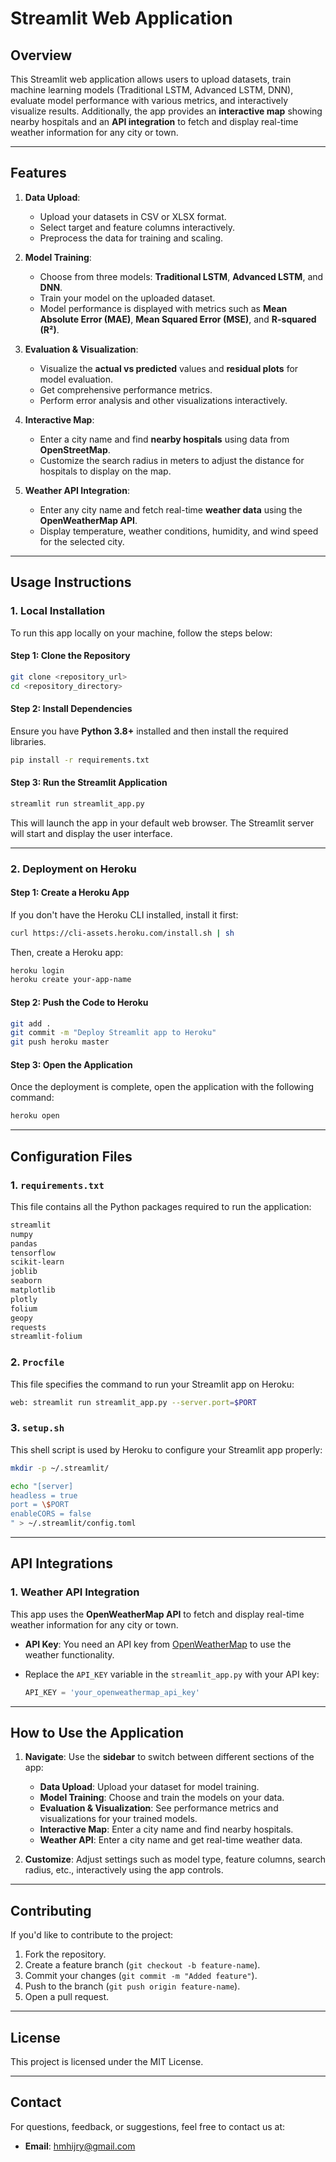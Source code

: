 
# **Streamlit Web Application**

## **Overview**
This Streamlit web application allows users to upload datasets, train machine learning models (Traditional LSTM, Advanced LSTM, DNN), evaluate model performance with various metrics, and interactively visualize results. Additionally, the app provides an **interactive map** showing nearby hospitals and an **API integration** to fetch and display real-time weather information for any city or town.

---

## **Features**

1. **Data Upload**: 
   - Upload your datasets in CSV or XLSX format.
   - Select target and feature columns interactively.
   - Preprocess the data for training and scaling.

2. **Model Training**:
   - Choose from three models: **Traditional LSTM**, **Advanced LSTM**, and **DNN**.
   - Train your model on the uploaded dataset.
   - Model performance is displayed with metrics such as **Mean Absolute Error (MAE)**, **Mean Squared Error (MSE)**, and **R-squared (R²)**.

3. **Evaluation & Visualization**:
   - Visualize the **actual vs predicted** values and **residual plots** for model evaluation.
   - Get comprehensive performance metrics.
   - Perform error analysis and other visualizations interactively.

4. **Interactive Map**:
   - Enter a city name and find **nearby hospitals** using data from **OpenStreetMap**.
   - Customize the search radius in meters to adjust the distance for hospitals to display on the map.

5. **Weather API Integration**:
   - Enter any city name and fetch real-time **weather data** using the **OpenWeatherMap API**.
   - Display temperature, weather conditions, humidity, and wind speed for the selected city.

---

## **Usage Instructions**

### 1. **Local Installation**
To run this app locally on your machine, follow the steps below:

#### **Step 1: Clone the Repository**
```bash
git clone <repository_url>
cd <repository_directory>
```

#### **Step 2: Install Dependencies**
Ensure you have **Python 3.8+** installed and then install the required libraries.

```bash
pip install -r requirements.txt
```

#### **Step 3: Run the Streamlit Application**
```bash
streamlit run streamlit_app.py
```

This will launch the app in your default web browser. The Streamlit server will start and display the user interface.

---

### 2. **Deployment on Heroku**

#### **Step 1: Create a Heroku App**
If you don't have the Heroku CLI installed, install it first:
```bash
curl https://cli-assets.heroku.com/install.sh | sh
```
Then, create a Heroku app:
```bash
heroku login
heroku create your-app-name
```

#### **Step 2: Push the Code to Heroku**
```bash
git add .
git commit -m "Deploy Streamlit app to Heroku"
git push heroku master
```

#### **Step 3: Open the Application**
Once the deployment is complete, open the application with the following command:
```bash
heroku open
```

---

## **Configuration Files**

### 1. **`requirements.txt`**

This file contains all the Python packages required to run the application:

```txt
streamlit
numpy
pandas
tensorflow
scikit-learn
joblib
seaborn
matplotlib
plotly
folium
geopy
requests
streamlit-folium
```

### 2. **`Procfile`**

This file specifies the command to run your Streamlit app on Heroku:

```bash
web: streamlit run streamlit_app.py --server.port=$PORT
```

### 3. **`setup.sh`**

This shell script is used by Heroku to configure your Streamlit app properly:

```bash
mkdir -p ~/.streamlit/

echo "[server]
headless = true
port = \$PORT
enableCORS = false
" > ~/.streamlit/config.toml
```

---

## **API Integrations**

### 1. **Weather API Integration**
This app uses the **OpenWeatherMap API** to fetch and display real-time weather information for any city or town.

- **API Key**: You need an API key from [OpenWeatherMap](https://openweathermap.org/api) to use the weather functionality.
- Replace the `API_KEY` variable in the `streamlit_app.py` with your API key:
  
  ```python
  API_KEY = 'your_openweathermap_api_key'
  ```

---

## **How to Use the Application**

1. **Navigate**: Use the **sidebar** to switch between different sections of the app:
   - **Data Upload**: Upload your dataset for model training.
   - **Model Training**: Choose and train the models on your data.
   - **Evaluation & Visualization**: See performance metrics and visualizations for your trained models.
   - **Interactive Map**: Enter a city name and find nearby hospitals.
   - **Weather API**: Enter a city name and get real-time weather data.

2. **Customize**: Adjust settings such as model type, feature columns, search radius, etc., interactively using the app controls.

---

## **Contributing**

If you'd like to contribute to the project:
1. Fork the repository.
2. Create a feature branch (`git checkout -b feature-name`).
3. Commit your changes (`git commit -m "Added feature"`).
4. Push to the branch (`git push origin feature-name`).
5. Open a pull request.

---

## **License**

This project is licensed under the MIT License.

---

## **Contact**

For questions, feedback, or suggestions, feel free to contact us at:

- **Email**: hmhijry@gmail.com

